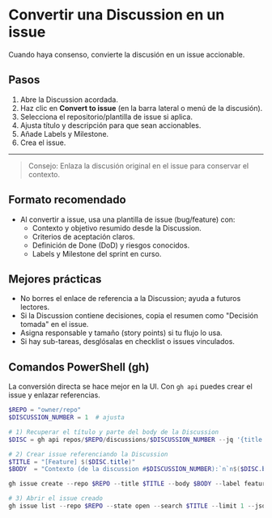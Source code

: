 # Convertir una Discussion en un issue

Cuando haya consenso, convierte la discusión en un issue accionable.

## Pasos

1. Abre la Discussion acordada.
2. Haz clic en **Convert to issue** (en la barra lateral o menú de la discusión).
3. Selecciona el repositorio/plantilla de issue si aplica.
4. Ajusta título y descripción para que sean accionables.
5. Añade Labels y Milestone.
6. Crea el issue.

---

> Consejo: Enlaza la discusión original en el issue para conservar el contexto.

## Formato recomendado

- Al convertir a issue, usa una plantilla de issue (bug/feature) con:
	- Contexto y objetivo resumido desde la Discussion.
	- Criterios de aceptación claros.
	- Definición de Done (DoD) y riesgos conocidos.
	- Labels y Milestone del sprint en curso.

## Mejores prácticas

- No borres el enlace de referencia a la Discussion; ayuda a futuros lectores.
- Si la Discussion contiene decisiones, copia el resumen como "Decisión tomada" en el issue.
- Asigna responsable y tamaño (story points) si tu flujo lo usa.
- Si hay sub-tareas, desglósalas en checklist o issues vinculados.

## Comandos PowerShell (gh)

La conversión directa se hace mejor en la UI. Con `gh api` puedes crear el issue y enlazar referencias.

```powershell
$REPO = "owner/repo"
$DISCUSSION_NUMBER = 1  # ajusta

# 1) Recuperar el título y parte del body de la Discussion
$DISC = gh api repos/$REPO/discussions/$DISCUSSION_NUMBER --jq '{title: .title, body: .body}' | ConvertFrom-Json

# 2) Crear issue referenciando la Discussion
$TITLE = "[Feature] $($DISC.title)"
$BODY  = "Contexto (de la discussion #$DISCUSSION_NUMBER):`n`n$($DISC.body.Substring(0,[Math]::Min(1000,$DISC.body.Length)))`n`nCriterios de aceptación:`n- …"

gh issue create --repo $REPO --title $TITLE --body $BODY --label feature --milestone "Sprint N"

# 3) Abrir el issue creado
gh issue list --repo $REPO --state open --search $TITLE --limit 1 --json number,url --jq '.[0]'
```

